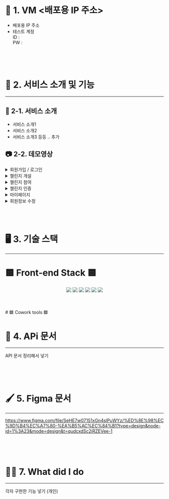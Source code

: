 # 📡 1. VM <배포용 IP 주소>

- 배포용 IP 주소
- 테스트 계정 <br>
  ID : <br>
  PW :

<br>
<br>
<br>

# 🔎 2. 서비스 소개 및 기능

---

## 🏡 2-1. 서비스 소개

- 서비스 소개1
- 서비스 소개2
- 서비스 소개3 등등 .. 추가

## 📷 2-2. 데모영상

 <details>
  <summary>회원가입 / 로그인</summary>
  내용 넣기
 </details>
 <details>
  <summary>챌린지 개설</summary>
  내용 넣기
 </details>
 <details>
  <summary>챌린지 참여</summary>
  내용 넣기
 </details>
 <details>
  <summary>챌린지 인증</summary>
  내용 넣기
 </details>
 <details>
  <summary>마이페이지</summary>
  내용 넣기
 </details>
 <details>
  <summary>회원정보 수정</summary>
  내용 넣기
 </details>

<br>
<br>
<br>

# 🖥️ 3. 기술 스택

---
# 🟦 Front-end Stack 🟦
<div align="center">
<img src="https://img.shields.io/badge/typescript-3178C6?style=flat-square&logo=typescript&logoColor=white"/>
<img src="https://img.shields.io/badge/React-61DAFB?style=flat-square&logo=React&logoColor=white"/>
<img src="https://img.shields.io/badge/styledcomponents-DB7093?style=flat-square&logo=styledcomponents&logoColor=white"/>
<img src="https://img.shields.io/badge/npm-CB3837?style=flat-square&logo=npm&logoColor=white"/>
<img src="https://img.shields.io/badge/prettier-F7B93E?style=flat-square&logo=prettier&logoColor=white"/>
<img src="https://img.shields.io/badge/VScode-2F80ED?style=flat-square&logo=vsco&logoColor=white"/>
</div>
<br>
<br>
<br>
# 🟦 Cowork tools 🟦

# 🧷 4. APi 문서

---

API 문서 정리해서 넣기

<br>
<br>
<br>

# 🖌️ 5. Figma 문서

---

https://www.figma.com/file/SeHE7w071S1xGn4sIPuWYz/%ED%8E%98%EC%9D%B4%EC%A7%80-%EA%B5%AC%EC%84%B1?type=design&node-id=1%3A23&mode=design&t=qudcxdSc2iRZEVee-1

<br>
<br>
<br>

# 🙋🏻 7. What did I do

---

각자 구현한 기능 넣기 (개인)
